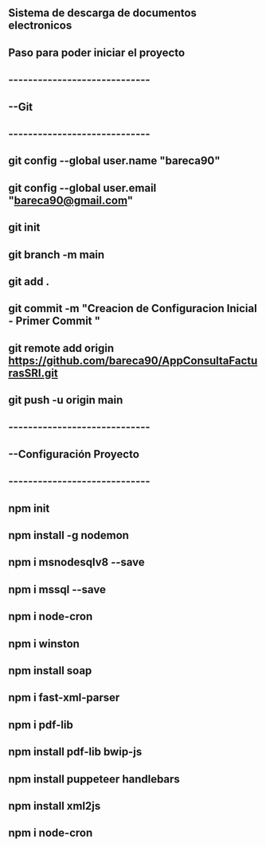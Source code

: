## Sistema de descarga de documentos electronicos
## Paso para poder iniciar el proyecto
##  -----------------------------
##  --Git
##  -----------------------------
##  git config --global user.name "bareca90"
##  git config --global user.email "bareca90@gmail.com"
##  git init 
##  git branch -m main
##  git add .
##  git commit -m "Creacion de Configuracion Inicial - Primer Commit "
##  git remote add origin https://github.com/bareca90/AppConsultaFacturasSRI.git
##  git push -u origin main
##  -----------------------------
##  --Configuración Proyecto
##  -----------------------------
##  npm init
##  npm install -g nodemon
##  npm i msnodesqlv8 --save
##  npm i mssql --save
##  npm i node-cron
##  npm i winston
##  npm install soap
##  npm i fast-xml-parser
##  npm i pdf-lib
##  npm install pdf-lib bwip-js
##  npm install puppeteer handlebars
##  npm install xml2js
##  npm i node-cron